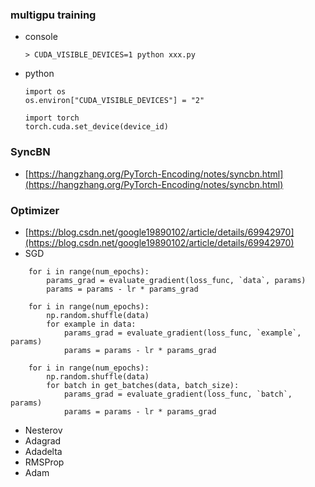 ### multigpu training
- console
    ```
    > CUDA_VISIBLE_DEVICES=1 python xxx.py
    ```
- python
    ```
    import os
    os.environ["CUDA_VISIBLE_DEVICES"] = "2"
    ```

    ```
    import torch
    torch.cuda.set_device(device_id)
    ```

### SyncBN
- [https://hangzhang.org/PyTorch-Encoding/notes/syncbn.html](https://hangzhang.org/PyTorch-Encoding/notes/syncbn.html)

### Optimizer
- [https://blog.csdn.net/google19890102/article/details/69942970](https://blog.csdn.net/google19890102/article/details/69942970)
- SGD
```
    for i in range(num_epochs):
        params_grad = evaluate_gradient(loss_func, `data`, params)
        params = params - lr * params_grad

    for i in range(num_epochs):
        np.random.shuffle(data)
        for example in data:
            params_grad = evaluate_gradient(loss_func, `example`, params)
            params = params - lr * params_grad

    for i in range(num_epochs):
        np.random.shuffle(data)
        for batch in get_batches(data, batch_size):
            params_grad = evaluate_gradient(loss_func, `batch`, params)
            params = params - lr * params_grad
```
- Nesterov
- Adagrad
- Adadelta
- RMSProp
- Adam